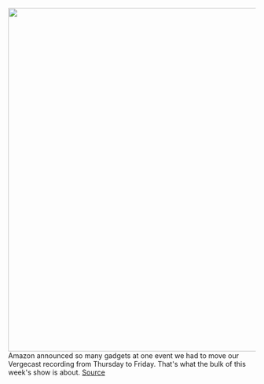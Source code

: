 <img src='https://cdn.vox-cdn.com/thumbor/LP5g6hkoTayu9VSmmXbG6WXTGdE=/0x0:1620x1080/1200x800/filters:focal(681x411:939x669)/cdn.vox-cdn.com/uploads/chorus_image/image/67471577/msedge_X9RFhS71eu.0.jpg' width='700px' /><br/>
Amazon announced so many gadgets at one event we had to move our Vergecast recording from Thursday to Friday. That's what the bulk of this week's show is about.
<a href='https://www.theverge.com/2020/9/25/21456336/vergecast-podcast-423-amazon-fall-hardware-event-2020'> Source <a/>